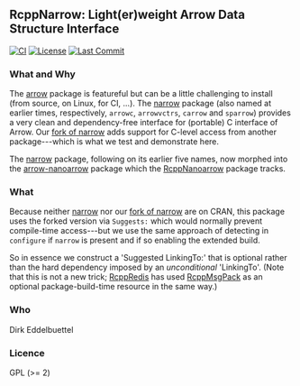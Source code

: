 
## RcppNarrow: Light(er)weight Arrow Data Structure Interface

[![CI](https://github.com/eddelbuettel/rcppnarrow/actions/workflows/ci.yaml/badge.svg)](https://github.com/eddelbuettel/rcppnarrow/actions/workflows/ci.yaml)
[![License](https://eddelbuettel.github.io/badges/GPL2+.svg)](https://www.gnu.org/licenses/gpl-2.0.html)
[![Last Commit](https://img.shields.io/github/last-commit/eddelbuettel/rcppnarrow)](https://github.com/eddelbuettel/rcppnarrow)

### What and Why

The [arrow](https://cloud.r-project.org/package=arrow) package is featureful but can be a little
challenging to install (from source, on Linux, for CI, ...).  The
[narrow](https://github.com/paleolimbot/narrow) package (also named at earlier times, respectively,
`arrowc`, `arrowvctrs`, `carrow` and `sparrow`) provides a very clean and dependency-free interface
for (portable) C interface of Arrow.  Our [fork of narrow](https://github.com/eddelbuettel/narrow)
adds support for C-level access from another package---which is what we test and demonstrate here.

The [narrow](https://github.com/paleolimbot/narrow) package, following on its earlier five names,
now morphed into the [arrow-nanoarrow](https://github.com/apache/arrow-nanoarrow) package which the
[RcppNanoarrow](https://github.com/eddelbuettel/rcppnanoarrow) package tracks.

### What

Because neither [narrow](https://github.com/paleolimbot/narrow) nor our [fork of
narrow](https://github.com/eddelbuettel/narrow) are on CRAN, this package uses the forked version
via `Suggests:` which would normally prevent compile-time access---but we use the same approach of
detecting in `configure` if `narrow` is present and if so enabling the extended build.

So in essence we construct a 'Suggested LinkingTo:' that is optional rather than the hard dependency
imposed by an _unconditional_ 'LinkingTo'.
(Note that this is not a new trick; [RcppRedis](https://cloud.r-project.org/package=RcppRedis) has used
[RcppMsgPack](https://cloud.r-project.org/package=RcppMsgPack) as an optional package-build-time
resource in the same way.)

### Who

Dirk Eddelbuettel

### Licence

GPL (>= 2)
